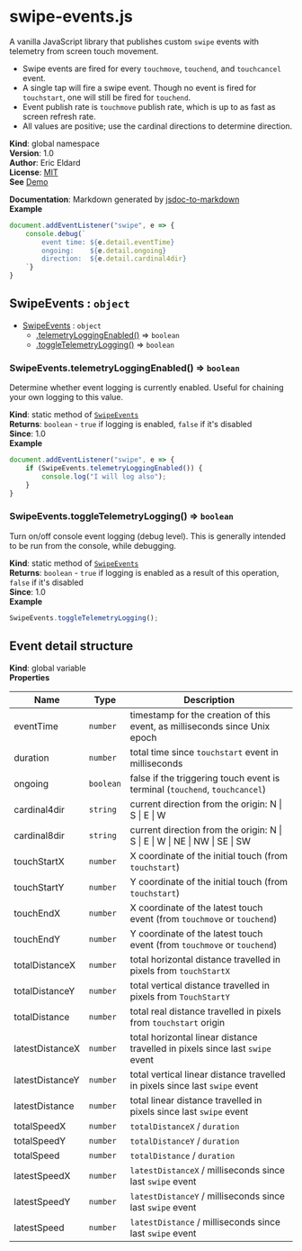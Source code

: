 # swipe-events.js

A vanilla JavaScript library that publishes custom <code>swipe</code> events with telemetry from screen touch movement.
- Swipe events are fired for every <code>touchmove</code>, <code>touchend</code>, and <code>touchcancel</code> event.
- A single tap will fire a swipe event. Though no event is fired for <code>touchstart</code>, one will still be fired for <code>touchend</code>.
- Event publish rate is <code>touchmove</code> publish rate, which is up to as fast as screen refresh rate.
- All values are positive; use the cardinal directions to determine direction.

**Kind**: global namespace  
**Version**: 1.0  
**Author**: Eric Eldard  
**License**: [MIT](https://github.com/eric-eldard/swipe-events.js/blob/main/LICENSE)  
**See** [Demo](https://eric-eldard.github.io/swipe-events.js)  

**Documentation**: Markdown generated by [jsdoc-to-markdown](https://www.npmjs.com/package/jsdoc-to-markdown)  
**Example**  
```js
document.addEventListener("swipe", e => {
    console.debug(`
        event time: ${e.detail.eventTime}
        ongoing:    ${e.detail.ongoing}
        direction:  ${e.detail.cardinal4dir}
    `}
}
```

<a name="SwipeEvents"></a>

## SwipeEvents : <code>object</code>

* [SwipeEvents](#SwipeEvents) : <code>object</code>
    * [.telemetryLoggingEnabled()](#SwipeEvents.telemetryLoggingEnabled) ⇒ <code>boolean</code>
    * [.toggleTelemetryLogging()](#SwipeEvents.toggleTelemetryLogging) ⇒ <code>boolean</code>

<a name="SwipeEvents.telemetryLoggingEnabled"></a>

### SwipeEvents.telemetryLoggingEnabled() ⇒ <code>boolean</code>
Determine whether event logging is currently enabled. Useful for chaining your own logging to this value.

**Kind**: static method of [<code>SwipeEvents</code>](#SwipeEvents)  
**Returns**: <code>boolean</code> - <code>true</code> if logging is enabled, <code>false</code> if it's disabled  
**Since**: 1.0  
**Example**  
```js
document.addEventListener("swipe", e => {
    if (SwipeEvents.telemetryLoggingEnabled()) {
        console.log("I will log also");
    }
}
```
<a name="SwipeEvents.toggleTelemetryLogging"></a>

### SwipeEvents.toggleTelemetryLogging() ⇒ <code>boolean</code>
Turn on/off console event logging (debug level). This is generally intended to be run from the console, while debugging.

**Kind**: static method of [<code>SwipeEvents</code>](#SwipeEvents)  
**Returns**: <code>boolean</code> - <code>true</code> if logging is enabled as a result of this operation, <code>false</code> if it's disabled  
**Since**: 1.0  
**Example**  
```js
SwipeEvents.toggleTelemetryLogging();
```


<a name="Event detail structure"></a>

## Event detail structure
**Kind**: global variable  
**Properties**

| Name | Type | Description |
| --- | --- | --- |
| eventTime | <code>number</code> | timestamp for the creation of this event, as milliseconds since Unix epoch |
| duration | <code>number</code> | total time since <code>touchstart</code> event in milliseconds |
| ongoing | <code>boolean</code> | false if the triggering touch event is terminal (<code>touchend</code>, <code>touchcancel</code>) |
| cardinal4dir | <code>string</code> | current direction from the origin: N &vert; S &vert; E &vert; W |
| cardinal8dir | <code>string</code> | current direction from the origin: N &vert; S &vert; E &vert; W &vert; NE &vert; NW &vert; SE &vert; SW |
| touchStartX | <code>number</code> | X coordinate of the initial touch (from <code>touchstart</code>) |
| touchStartY | <code>number</code> | Y coordinate of the initial touch (from <code>touchstart</code>) |
| touchEndX | <code>number</code> | X coordinate of the latest touch event (from <code>touchmove</code> or <code>touchend</code>) |
| touchEndY | <code>number</code> | Y coordinate of the latest touch event (from <code>touchmove</code> or <code>touchend</code>) |
| totalDistanceX | <code>number</code> | total horizontal distance travelled in pixels from <code>touchStartX</code> |
| totalDistanceY | <code>number</code> | total vertical distance travelled in pixels from <code>TouchStartY</code> |
| totalDistance | <code>number</code> | total real distance travelled in pixels from <code>touchstart</code> origin |
| latestDistanceX | <code>number</code> | total horizontal linear distance travelled in pixels since last <code>swipe</code> event |
| latestDistanceY | <code>number</code> | total vertical linear distance travelled in pixels since last <code>swipe</code> event |
| latestDistance | <code>number</code> | total linear distance travelled in pixels since last <code>swipe</code> event |
| totalSpeedX | <code>number</code> | <code>totalDistanceX</code> / <code>duration</code> |
| totalSpeedY | <code>number</code> | <code>totalDistanceY</code> / <code>duration</code> |
| totalSpeed | <code>number</code> | <code>totalDistance</code> / <code>duration</code> |
| latestSpeedX | <code>number</code> | <code>latestDistanceX</code> / milliseconds since last <code>swipe</code> event |
| latestSpeedY | <code>number</code> | <code>latestDistanceY</code> / milliseconds since last <code>swipe</code> event |
| latestSpeed | <code>number</code> | <code>latestDistance</code> / milliseconds since last <code>swipe</code> event |